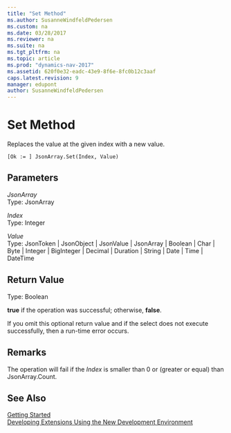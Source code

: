 ```yaml
---
title: "Set Method"
ms.author: SusanneWindfeldPedersen
ms.custom: na
ms.date: 03/28/2017
ms.reviewer: na
ms.suite: na
ms.tgt_pltfrm: na
ms.topic: article
ms.prod: "dynamics-nav-2017"
ms.assetid: 620f0e32-eadc-43e9-8f6e-8fc0b12c3aaf
caps.latest.revision: 9
manager: edupont
author: SusanneWindfeldPedersen
---
```


# Set Method
Replaces the value at the given index with a new value.

```
[Ok := ] JsonArray.Set(Index, Value)
```

## Parameters
*JsonArray*  
Type: JsonArray

*Index*  
Type: Integer

*Value*  
Type: JsonToken | JsonObject | JsonValue | JsonArray | Boolean | Char | Byte | Integer | BigInteger | Decimal | Duration | String | Date | Time | DateTime

## Return Value
Type: Boolean

**true** if the operation was successful; otherwise, **false**.

If you omit this optional return value and if the select does not execute successfully, then a run-time error occurs.

## Remarks
The operation will fail if the *Index* is smaller than 0 or (greater or equal) than JsonArray.Count.

## See Also
[Getting Started](../devenv-get-started.md)  
[Developing Extensions Using the New Development Environment](../devenv-dev-overview.md)

